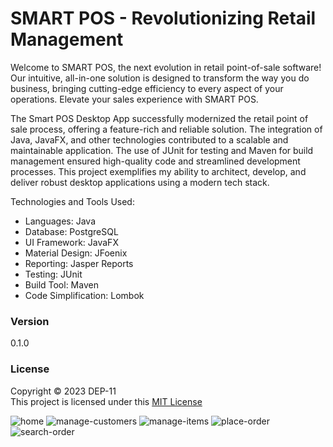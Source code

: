 # SMART POS - Revolutionizing Retail Management

Welcome to SMART POS, the next evolution in retail point-of-sale software! Our intuitive, all-in-one solution is designed to transform the way you do business, bringing cutting-edge efficiency to every aspect of your operations. Elevate your sales experience with SMART POS.

The Smart POS Desktop App successfully modernized the retail point of sale process, offering a feature-rich and reliable solution. The integration of Java, JavaFX, and other technologies contributed to a scalable and maintainable application. The use of JUnit for testing and Maven for build management ensured high-quality code and streamlined development processes. This project exemplifies my ability to architect, develop, and deliver robust desktop applications using a modern tech stack.

Technologies and Tools Used:
* Languages: Java
* Database: PostgreSQL
* UI Framework: JavaFX
* Material Design: JFoenix
* Reporting: Jasper Reports
* Testing: JUnit
* Build Tool: Maven
* Code Simplification: Lombok
    
### Version
0.1.0

### License
Copyright &copy; 2023 DEP-11 <br>
This project is licensed under this [MIT License](License.txt)

![home](https://github.com/IJSE-Playground/SMART_POS/assets/75952849/bea19142-8395-4ae7-8582-0e622c81a5de)
![manage-customers](https://github.com/IJSE-Playground/SMART_POS/assets/75952849/a9658a82-1380-4d0b-a9ac-cfae3b33857d)
![manage-items](https://github.com/IJSE-Playground/SMART_POS/assets/75952849/6f2fb113-4950-4b3e-9d36-a8a27c325ff8)
![place-order](https://github.com/IJSE-Playground/SMART_POS/assets/75952849/b8354664-13d6-446a-bd02-a3508839e987)
![search-order](https://github.com/IJSE-Playground/SMART_POS/assets/75952849/9756603b-b5d2-4948-92b1-e394eb6826c9)


